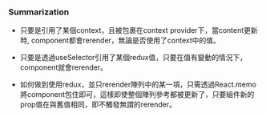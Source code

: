 ### Summarization

- 只要是引用了某個context，且被包裹在context provider下，當content更新時, component都會rerender，無論是否使用了context中的值。

- 只要是透過useSelector引用了某個redux值，只要在值有變動的情況下，component就會rerender。

- 如何做到使用redux，並只rerender陣列中的某一項，只需透過React.memo將component包住即可，這樣即使整個陣列參考都被更新了，只要組件新的prop值在與舊值相同，即不觸發無謂的rerender。